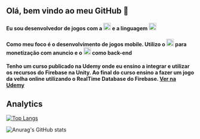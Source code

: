 ## Olá, bem vindo ao meu GitHub 👋
#### Eu sou desenvolvedor de jogos com a <img src='https://cdn.vox-cdn.com/thumbor/fVpbsZ8_wVyUWps4HQy9won5u5Y=/100x0:1180x720/1200x800/filters:focal(100x0:1180x720)/cdn.vox-cdn.com/uploads/chorus_image/image/31304769/unity-logo-black_1280.0.jpg' height='20'> e a linguagem <img src='https://cdn-icons-png.flaticon.com/512/6132/6132221.png' height='20'>
#### Como meu foco é o desenvolvimento de jogos mobile. Utilizo o <img src='https://iconape.com/wp-content/files/kl/63706/svg/google-admob.svg' height='20'> para monetização com anuncio e o <img src="https://cdn.jsdelivr.net/gh/devicons/devicon/icons/firebase/firebase-plain-wordmark.svg" height='20'/> como back-end

#### Tenho um curso publicado na Udemy onde eu ensino a integrar e utilizar os recursos do Firebase na Unity. Ao final do curso ensino a fazer um jogo da velha online utilizando o RealTime Database do Firebase. <a href="https://www.udemy.com/course/aprenda-unity-com-firebase-2022/learn/lecture/30804920?referralCode=EB24B77D99BEA12A1CCB#overview" target="_blank">Ver na Udemy</a>

##

## Analytics
[![Top Langs](https://github-readme-stats.vercel.app/api/top-langs/?username=JVictoe&layout=compact&&theme=dracula)](https://github.com/JVictoe/github-readme-stats)

![Anurag's GitHub stats](https://github-readme-stats.vercel.app/api?username=JVictoe&show_icons=true&&theme=dracula)

<!--
**JVictoe/JVictoe** is a ✨ _special_ ✨ repository because its `README.md` (this file) appears on your GitHub profile.

Here are some ideas to get you started:

- 🔭 I’m currently working on ...
- 🌱 I’m currently learning ...
- 👯 I’m looking to collaborate on ...
- 🤔 I’m looking for help with ...
- 💬 Ask me about ...
- 📫 How to reach me: ...
- 😄 Pronouns: ...
- ⚡ Fun fact: ...
-->
